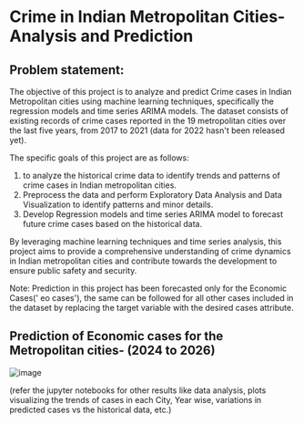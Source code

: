 # Crime in Indian Metropolitan Cities- Analysis and Prediction


## Problem statement:

The objective of this project is to analyze and predict Crime cases in Indian Metropolitan cities using machine learning techniques, specifically the regression models and time series ARIMA models. The dataset consists of existing records of crime cases reported in the 19 metropolitan cities over the last five years, from 2017 to 2021 (data for 2022 hasn't been released yet).

The specific goals of this project are as follows:

1. to analyze the historical crime data to identify trends and patterns of crime cases in Indian metropolitan cities. 
2. Preprocess the data and perform Exploratory Data Analysis and Data Visualization to identify patterns and minor details. 
3. Develop Regression models and time series ARIMA model to forecast future crime cases based on the historical data.

By leveraging machine learning techniques and time series analysis, this project aims to provide a comprehensive understanding of crime dynamics in Indian metropolitan cities and contribute towards the development to ensure public safety and security.

Note: Prediction in this project has been forecasted only for the Economic Cases(' eo cases'), the same can be followed for all other cases included in the dataset by replacing the target variable with the desired cases attribute. 

## Prediction of Economic cases for the Metropolitan cities- (2024 to 2026)

![image](https://github.com/rithikabadam/Crime-in-Indian-Metropolitan-Cities-Analysis-and-Prediction/assets/94275810/d7bbad81-8530-467b-8471-7299b263b4cd)

(refer the jupyter notebooks for other results like data analysis, plots visualizing the trends of cases in each City, Year wise, variations in predicted cases vs the historical data, etc.)


